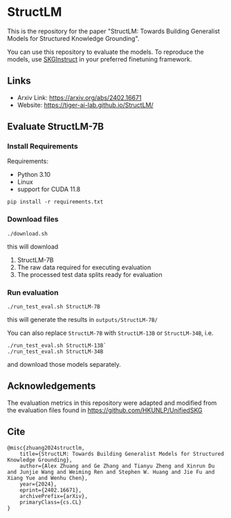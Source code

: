 # StructLM

This is the repository for the paper "StructLM: Towards Building Generalist Models for Structured Knowledge Grounding". 

You can use this repository to evaluate the models. To reproduce the models, use [SKGInstruct](https://huggingface.co/datasets/TIGER-Lab/SKGInstruct) in your preferred finetuning framework.


## Links
- Arxiv Link: https://arxiv.org/abs/2402.16671
- Website: https://tiger-ai-lab.github.io/StructLM/

## Evaluate StructLM-7B

### Install Requirements

Requirements:
- Python 3.10
- Linux
- support for CUDA 11.8

`pip install -r requirements.txt`

### Download files

`./download.sh`

this will download
1. StructLM-7B
2. The raw data required for executing evaluation
3. The processed test data splits ready for evaluation

### Run evaluation

`./run_test_eval.sh StructLM-7B`

this will generate the results in 
`outputs/StructLM-7B/`

You can also replace `StructLM-7B` with `StructLM-13B` or `StructLM-34B`, i.e.

```
./run_test_eval.sh StructLM-13B`
./run_test_eval.sh StructLM-34B
```

and download those models separately.

## Acknowledgements

The evaluation metrics in this repository were adapted and modified from the evaluation files found in https://github.com/HKUNLP/UnifiedSKG

## Cite
```
@misc{zhuang2024structlm,
    title={StructLM: Towards Building Generalist Models for Structured Knowledge Grounding},
    author={Alex Zhuang and Ge Zhang and Tianyu Zheng and Xinrun Du and Junjie Wang and Weiming Ren and Stephen W. Huang and Jie Fu and Xiang Yue and Wenhu Chen},
    year={2024},
    eprint={2402.16671},
    archivePrefix={arXiv},
    primaryClass={cs.CL}
}
```